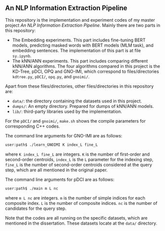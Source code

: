 ## An NLP Information Extraction Pipeline

This repository is the implementation and experiment codes of my master project *An NLP Information Extraction Pipeline*. Mainly there are two parts in this repository:

- The Embedding experiments. This part includes fine-tuning BERT models, predicting masked words with BERT models (MLM task), and embedding sentences. The implementation of this part is at file `sy.ipynb`.
- The kNN/ANN experiments. This part includes comparing different kNN/ANN algorithms. The four algorithms compared in this project is the KD-Tree, pDCI, OPQ and GNO-IMI, which correspond to files/directories `kdtree.py`, `pDCI/`, `opq.py`, and `gnoimi/`.

Apart from these files/directories, other files/directories in this repository are:

- `data/`: the directory containing the datasets used in this project.
- `dumps/`: An empty directory. Prepared for dumps of kNN/ANN models.
- `lib/`: third-party libraries used by the implementation.

For the `pDCI/` and `gnoimi/`, `make.sh` shows the compile parameters for corresponding C++ codes.

The command line arguments for GNO-IMI are as follows:

```bash
user:path$ ./learn_GNOIMI K index_L fine_L
```

where `K index_L fine_L` are integers. `K` is the number of first-order and second-order centroids, `index_L` is the `L` parameter for the indexing step, `fine_L` is the number of second-order centroids considered at the query step, which are all mentioned in the original paper.

The command line arguments for pDCI are as follows:

```bash
user:path$ ./main m L nc
```

where `m L nc` are integers. `m` is the number of simple indices for each composite index. `L` is the number of composite indices. `nc` is the number of candidates for the query step.

Note that the codes are all running on the specific datasets, which are mentioned in the dissertation. These datasets locate at the `data/` directory.